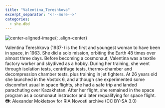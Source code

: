 ```yaml
---
title: "Valentina_Tereshkova"
excerpt_separator: "<!--more-->"
categories:
  - she.dbd
---
```



![center-aligned-image](https://cdn.pixabay.com/photo/2020/10/26/16/56/man-5687861_1280.png){: .align-center}

Valentina Tereshkova (1937-) is the first and youngest woman to have been in space, in 1963. She did a solo mission, orbiting the Earth 48 times over almost three days. Before becoming a cosmonaut, Valentina was a textile factory worker and skydived as a hobby. During her training, she went through isolation tests, centrifuge tests, thermo-chamber and decompression chamber tests, plus training in jet fighters. At 26 years old she launched in the Vostok 6, and although she experimented some discomfort usual in space flights, she had a safe trip and landed parachuting over Kazakhstan. After her flight, she remained in the space program as a cosmonaut instructor and later requalifying for space flight.⁠
⁠
📷: Alexander Mokletsov for RIA Novosti archive (CC BY-SA 3.0)⁠
